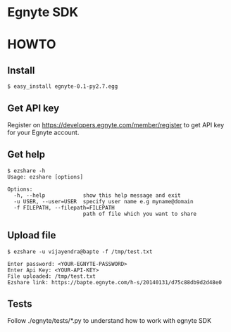 # Egnyte SDK

# HOWTO

## Install

    $ easy_install egnyte-0.1-py2.7.egg

## Get API key

Register on https://developers.egnyte.com/member/register to
get API key for your Egnyte account.

## Get help

    $ ezshare -h
    Usage: ezshare [options]

    Options:
      -h, --help            show this help message and exit
      -u USER, --user=USER  specify user name e.g myname@domain
      -f FILEPATH, --filepath=FILEPATH
                            path of file which you want to share

## Upload file

    $ ezshare -u vijayendra@bapte -f /tmp/test.txt 

    Enter password: <YOUR-EGNYTE-PASSWORD>
    Enter Api Key: <YOUR-API-KEY>
    File uploaded: /tmp/test.txt
    Ezshare link: https://bapte.egnyte.com/h-s/20140131/d75c88db9d2d48e0

## Tests

Follow ./egnyte/tests/*.py to understand how to work with egnyte SDK
